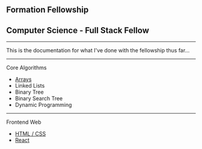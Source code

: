 ## Formation Fellowship

## Computer Science - Full Stack Fellow
---
This is the documentation for what I've done with the fellowship thus far...

---

Core Algorithms

- [Arrays](/CoreAlgos/Arrays/)
- Linked Lists
- Binary Tree
- Binary Search Tree
- Dynamic Programming

---

Frontend Web

- [HTML / CSS](/Frontend/HTMLCSS/)
- [React](/Frontend/React/)

